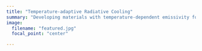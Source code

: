 ```yaml
---
title: "Temperature-adaptive Radiative Cooling"
summary: "Developing materials with temperature-dependent emissivity for energy-efficient thermal regulation."
image:
  filename: "featured.jpg"
  focal_point: "center"

---
```

